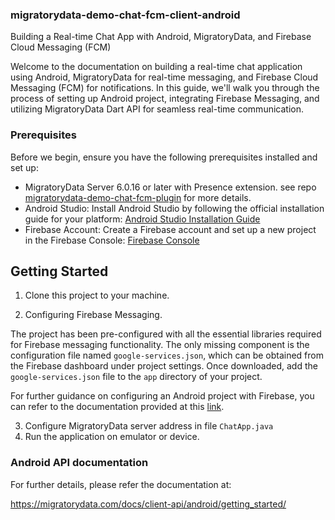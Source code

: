 ### migratorydata-demo-chat-fcm-client-android

Building a Real-time Chat App with Android, MigratoryData, and Firebase Cloud Messaging (FCM)

Welcome to the documentation on building a real-time chat application using Android, MigratoryData for real-time messaging, and Firebase Cloud Messaging (FCM) for notifications. In this guide, we'll walk you through the process of setting up Android project, integrating Firebase Messaging, and utilizing MigratoryData Dart API for seamless real-time communication.

### Prerequisites

Before we begin, ensure you have the following prerequisites installed and set up:

- MigratoryData Server 6.0.16 or later with Presence extension. see repo [migratorydata-demo-chat-fcm-plugin](https://github.com/migratorydata/migratorydata-demo-chat-fcm-plugin) for more details.
- Android Studio: Install Android Studio by following the official installation guide for your platform: [Android Studio Installation Guide](https://developer.android.com/codelabs/basic-android-kotlin-compose-install-android-studio#0)
- Firebase Account: Create a Firebase account and set up a new project in the Firebase Console: [Firebase Console](https://console.firebase.google.com/)

## Getting Started

1. Clone this project to your machine.

2. Configuring Firebase Messaging.

The project has been pre-configured with all the essential libraries required for Firebase messaging functionality. The only missing component is the configuration file named `google-services.json`, which can be obtained from the Firebase dashboard under project settings. Once downloaded, add the `google-services.json` file to the `app` directory of your project.

For further guidance on configuring an Android project with Firebase, you can refer to the documentation provided at this [link](https://firebase.google.com/docs/android/setup).

3. Configure MigratoryData server address in file `ChatApp.java`
4. Run the application on emulator or device.

### Android API documentation

For further details, please refer the documentation at:

https://migratorydata.com/docs/client-api/android/getting_started/